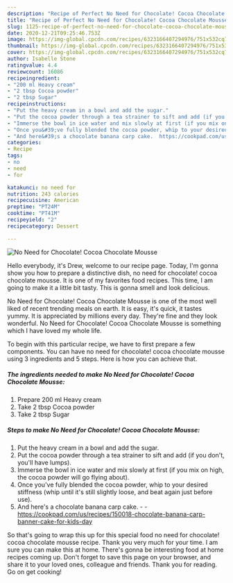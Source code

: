 ```yaml
---
description: "Recipe of Perfect No Need for Chocolate! Cocoa Chocolate Mousse"
title: "Recipe of Perfect No Need for Chocolate! Cocoa Chocolate Mousse"
slug: 1125-recipe-of-perfect-no-need-for-chocolate-cocoa-chocolate-mousse
date: 2020-12-21T09:25:46.753Z
image: https://img-global.cpcdn.com/recipes/6323166407294976/751x532cq70/no-need-for-chocolate-cocoa-chocolate-mousse-recipe-main-photo.jpg
thumbnail: https://img-global.cpcdn.com/recipes/6323166407294976/751x532cq70/no-need-for-chocolate-cocoa-chocolate-mousse-recipe-main-photo.jpg
cover: https://img-global.cpcdn.com/recipes/6323166407294976/751x532cq70/no-need-for-chocolate-cocoa-chocolate-mousse-recipe-main-photo.jpg
author: Isabelle Stone
ratingvalue: 4.4
reviewcount: 16086
recipeingredient:
- "200 ml Heavy cream"
- "2 tbsp Cocoa powder"
- "2 tbsp Sugar"
recipeinstructions:
- "Put the heavy cream in a bowl and add the sugar."
- "Put the cocoa powder through a tea strainer to sift and add (if you don&#39;t, you&#39;ll have lumps)."
- "Immerse the bowl in ice water and mix slowly at first (if you mix on high, the cocoa powder will go flying about)."
- "Once you&#39;ve fully blended the cocoa powder, whip to your desired stiffness (whip until it&#39;s still slightly loose, and beat again just before use)."
- "And here&#39;s a chocolate banana carp cake.  https://cookpad.com/us/recipes/150018-chocolate-banana-carp-banner-cake-for-kids-day"
categories:
- Recipe
tags:
- no
- need
- for

katakunci: no need for 
nutrition: 243 calories
recipecuisine: American
preptime: "PT24M"
cooktime: "PT41M"
recipeyield: "2"
recipecategory: Dessert

---
```



![No Need for Chocolate! Cocoa Chocolate Mousse](https://img-global.cpcdn.com/recipes/6323166407294976/751x532cq70/no-need-for-chocolate-cocoa-chocolate-mousse-recipe-main-photo.jpg)

Hello everybody, it's Drew, welcome to our recipe page. Today, I'm gonna show you how to prepare a distinctive dish, no need for chocolate! cocoa chocolate mousse. It is one of my favorites food recipes. This time, I am going to make it a little bit tasty. This is gonna smell and look delicious.

No Need for Chocolate! Cocoa Chocolate Mousse is one of the most well liked of recent trending meals on earth. It is easy, it's quick, it tastes yummy. It is appreciated by millions every day. They're fine and they look wonderful. No Need for Chocolate! Cocoa Chocolate Mousse is something which I have loved my whole life.




To begin with this particular recipe, we have to first prepare a few components. You can have no need for chocolate! cocoa chocolate mousse using 3 ingredients and 5 steps. Here is how you can achieve that.

<!--inarticleads1-->

##### The ingredients needed to make No Need for Chocolate! Cocoa Chocolate Mousse:

1. Prepare 200 ml Heavy cream
1. Take 2 tbsp Cocoa powder
1. Take 2 tbsp Sugar




<!--inarticleads2-->

##### Steps to make No Need for Chocolate! Cocoa Chocolate Mousse:

1. Put the heavy cream in a bowl and add the sugar.
1. Put the cocoa powder through a tea strainer to sift and add (if you don&#39;t, you&#39;ll have lumps).
1. Immerse the bowl in ice water and mix slowly at first (if you mix on high, the cocoa powder will go flying about).
1. Once you&#39;ve fully blended the cocoa powder, whip to your desired stiffness (whip until it&#39;s still slightly loose, and beat again just before use).
1. And here&#39;s a chocolate banana carp cake. -  - https://cookpad.com/us/recipes/150018-chocolate-banana-carp-banner-cake-for-kids-day




So that's going to wrap this up for this special food no need for chocolate! cocoa chocolate mousse recipe. Thank you very much for your time. I am sure you can make this at home. There's gonna be interesting food at home recipes coming up. Don't forget to save this page on your browser, and share it to your loved ones, colleague and friends. Thank you for reading. Go on get cooking!

